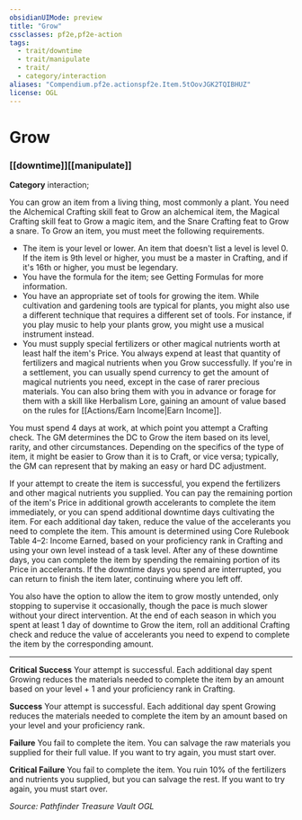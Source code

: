 ```yaml
---
obsidianUIMode: preview
title: "Grow"
cssclasses: pf2e,pf2e-action
tags:
  - trait/downtime
  - trait/manipulate
  - trait/
  - category/interaction
aliases: "Compendium.pf2e.actionspf2e.Item.5tOovJGK2TQIBHUZ"
license: OGL
---
```

# Grow

### [[downtime]][[manipulate]]

**Category** interaction; 




You can grow an item from a living thing, most commonly a plant. You need the Alchemical Crafting skill feat to Grow an alchemical item, the Magical Crafting skill feat to Grow a magic item, and the Snare Crafting feat to Grow a snare. To Grow an item, you must meet the following requirements.

*   The item is your level or lower. An item that doesn't list a level is level 0. If the item is 9th level or higher, you must be a master in Crafting, and if it's 16th or higher, you must be legendary.
*   You have the formula for the item; see Getting Formulas for more information.
*   You have an appropriate set of tools for growing the item. While cultivation and gardening tools are typical for plants, you might also use a different technique that requires a different set of tools. For instance, if you play music to help your plants grow, you might use a musical instrument instead.
*   You must supply special fertilizers or other magical nutrients worth at least half the item's Price. You always expend at least that quantity of fertilizers and magical nutrients when you Grow successfully. If you're in a settlement, you can usually spend currency to get the amount of magical nutrients you need, except in the case of rarer precious materials. You can also bring them with you in advance or forage for them with a skill like Herbalism Lore, gaining an amount of value based on the rules for [[Actions/Earn Income|Earn Income]].

You must spend 4 days at work, at which point you attempt a Crafting check. The GM determines the DC to Grow the item based on its level, rarity, and other circumstances. Depending on the specifics of the type of item, it might be easier to Grow than it is to Craft, or vice versa; typically, the GM can represent that by making an easy or hard DC adjustment.

If your attempt to create the item is successful, you expend the fertilizers and other magical nutrients you supplied. You can pay the remaining portion of the item's Price in additional growth accelerants to complete the item immediately, or you can spend additional downtime days cultivating the item. For each additional day taken, reduce the value of the accelerants you need to complete the item. This amount is determined using Core Rulebook Table 4–2: Income Earned, based on your proficiency rank in Crafting and using your own level instead of a task level. After any of these downtime days, you can complete the item by spending the remaining portion of its Price in accelerants. If the downtime days you spend are interrupted, you can return to finish the item later, continuing where you left off.

You also have the option to allow the item to grow mostly untended, only stopping to supervise it occasionally, though the pace is much slower without your direct intervention. At the end of each season in which you spent at least 1 day of downtime to Grow the item, roll an additional Crafting check and reduce the value of accelerants you need to expend to complete the item by the corresponding amount.

* * *

**Critical Success** Your attempt is successful. Each additional day spent Growing reduces the materials needed to complete the item by an amount based on your level + 1 and your proficiency rank in Crafting.

**Success** Your attempt is successful. Each additional day spent Growing reduces the materials needed to complete the item by an amount based on your level and your proficiency rank.

**Failure** You fail to complete the item. You can salvage the raw materials you supplied for their full value. If you want to try again, you must start over.

**Critical Failure** You fail to complete the item. You ruin 10% of the fertilizers and nutrients you supplied, but you can salvage the rest. If you want to try again, you must start over.

*Source: Pathfinder Treasure Vault*
*OGL*